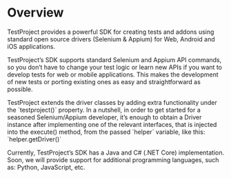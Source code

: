 # Overview

TestProject provides a powerful SDK for creating tests and addons using standard open source drivers \(Selenium & Appium\) for Web, Android and iOS applications.

TestProject’s SDK supports standard Selenium and Appium API commands, so you don’t have to change your test logic or learn new APIs if you want to develop tests for web or mobile applications. This makes the development of new tests or porting existing ones as easy and straightforward as possible.

TestProject extends the driver classes by adding extra functionality under the \`testproject\(\)\` property. In a nutshell, in order to get started for a seasoned Selenium/Appium developer, it’s enough to obtain a Driver instance after implementing one of the relevant interfaces, that is injected into the execute\(\) method, from the passed \`helper\` variable, like this: \`helper.getDriver\(\)\`

Currently, TestProject’s SDK has a Java and C\# \(.NET Core\) implementation. Soon, we will provide support for additional programming languages, such as: Python, JavaScript, etc.

